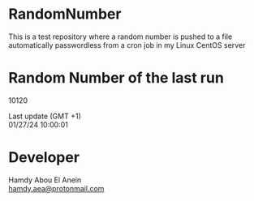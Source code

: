 # RandomNumber    
This is a test repository where a random number is pushed to a file automatically passwordless from a cron job in my Linux CentOS server    
# Random Number of the last run   
10120
      
Last update (GMT +1)    
01/27/24 10:00:01
# Developer    
Hamdy Abou El Anein   
hamdy.aea@protonmail.com
